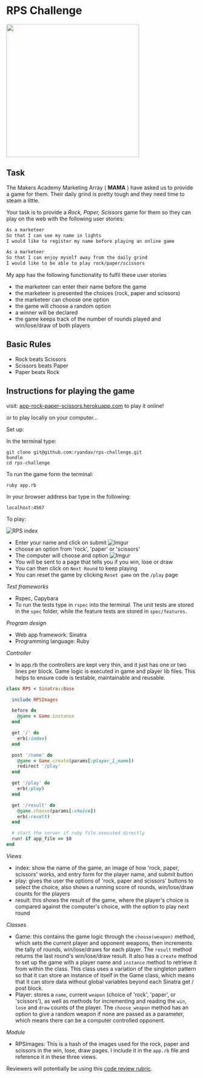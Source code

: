 # RPS Challenge

<p align="left">
  <img src="http://i.imgur.com/Igl71tC.png" width="350"/>
</p>

Task
----

The Makers Academy Marketing Array ( **MAMA** ) have asked us to provide a game for them. Their daily grind is pretty tough and they need time to steam a little.

Your task is to provide a _Rock, Paper, Scissors_ game for them so they can play on the web with the following user stories:

```sh
As a marketeer
So that I can see my name in lights
I would like to register my name before playing an online game

As a marketeer
So that I can enjoy myself away from the daily grind
I would like to be able to play rock/paper/scissors
```

My app has the following functionality to fulfil these user stories

- the marketeer can enter their name before the game
- the marketeer is presented the choices (rock, paper and scissors)
- the marketeer can choose one option
- the game will choose a random option
- a winner will be declared
- the game keeps track of the number of rounds played and win/lose/draw of both players

## Basic Rules

- Rock beats Scissors
- Scissors beats Paper
- Paper beats Rock

## Instructions for playing the game

visit: [app-rock-paper-scissors.herokuapp.com](https://app-rock-paper-scissors.herokuapp.com) to play it online!

or to play locally on your computer...

Set up:

In the terminal type:
``` terminal
git clone git@github.com:ryandav/rps-challenge.git
bundle
cd rps-challenge
```

To run the game form the terminal:
``` terminal
ruby app.rb
```

In your browser address bar type in the following:

```browser
localhost:4567
```

To play:

![RPS index](http://i.imgur.com/Igl71tC.png)
- Enter your name and click on submit
![Imgur](http://i.imgur.com/eCfxJb6.png)
- choose an option from 'rock', 'paper' or 'scissors'
- The computer will choose and option
![Imgur](http://i.imgur.com/hO1B9jP.png)
- You will be sent to a page that tells you if you win, lose or draw
- You can then click on `Next Round` to keep playing
- You can reset the game by clicking `Reset game` on the `/play` page

*Test frameworks*

- Rspec, Capybara
- To run the tests type in `rspec` into the terminal. The unit tests are stored in the `spec` folder, while the feature tests are stored in `spec/features`.

*Program design*

- Web app framework: Sinatra
- Programming language: Ruby

*Controller*

- In app.rb the controllers are kept very thin, and it just has one or two lines per block. Game logic is executed in game and player lib files. This helps to ensure code is testable, maintainable and reusable.

```ruby
class RPS < Sinatra::Base

  include RPSImages

  before do
    @game = Game.instance
  end

  get '/' do
    erb(:index)
  end

  post '/name' do
    @game = Game.create(params[:player_1_name])
    redirect '/play'
  end

  get '/play' do
    erb(:play)
  end

  get '/result' do
    @game.choose(params[:choice])
    erb(:result)
  end

  # start the server if ruby file executed directly
  run! if app_file == $0
end
```

*Views*
- index: show the name of the game, an image of how 'rock, paper, scissors' works, and entry form for the player name, and submit button
- play: gives the user the options of 'rock, paper and scissors' buttons to select the choice, also shows a running score of rounds, win/lose/draw counts for the players
- result: this shows the result of the game, where the player's choice is compared against the computer's choice, with the option to play next round

*Classes*

- Game: this contains the game logic through the `choose(weapon)` method, which sets the current player and opponent weapons, then increments the tally of rounds, win/lose/draws for each player. The `result` method returns the last round's win/lose/draw result. It also has a `create` method to set up the game with a player name and `instance` method to retrieve it from within the class. This class uses a variation of the singleton pattern so that it can store an instance of itself in the Game class, which means that it can store data without global variables beyond each Sinatra get / post block.
- Player: stores a `name`, current `weapon` (choice of 'rock', 'paper', or 'scissors'), as well as methods for incrementing and reading the `win`, `lose` and `draw` counts of the player. The `choose_weapon` method has an option to give a random weapon if none are passed as a parameter, which means there can be a computer controlled opponent.

*Module*

- RPSImages: This is a hash of the images used for the rock, paper and scissors in the win, lose, draw pages. I include it in the `app.rb` file and reference it in these three views.

Reviewers will potentially be using this [code review rubric](docs/review.md).
